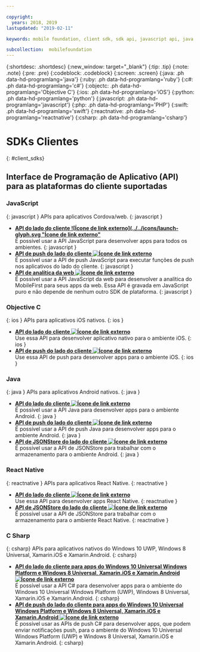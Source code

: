 ```yaml
---

copyright:
  years: 2018, 2019
lastupdated: "2019-02-11"

keywords: mobile foundation, client sdk, sdk api, javascript api, java api, react native api, objective-c api, csharp api

subcollection:  mobilefoundation
---
```


{:shortdesc: .shortdesc}
{:new_window: target="_blank"}
{:tip: .tip}
{:note: .note}
{:pre: .pre}
{:codeblock: .codeblock}
{:screen: .screen}
{:java: .ph data-hd-programlang='java'}
{:ruby: .ph data-hd-programlang='ruby'}
{:c#: .ph data-hd-programlang='c#'}
{:objectc: .ph data-hd-programlang='Objective C'}
{:ios: .ph data-hd-programlang='iOS'}
{:python: .ph data-hd-programlang='python'}
{:javascript: .ph data-hd-programlang='javascript'}
{:php: .ph data-hd-programlang='PHP'}
{:swift: .ph data-hd-programlang='swift'}
{:reactnative: .ph data-hd-programlang='reactnative'}
{:csharp: .ph data-hd-programlang='csharp'}

# SDKs Clientes
{: #client_sdks}

## Interface de Programação de Aplicativo (API) para as plataformas do cliente suportadas

### JavaScript
{: javascript }
APIs para aplicativos Cordova/web.
{: javascript }
* **[API do lado do cliente ![Ícone de link externo](../../icons/launch-glyph.svg "Ícone de link externo"](http://mobilefirstplatform.ibmcloud.com/tutorials/en/foundation/8.0/api/client-side-api/javascript/client/)**  
    É possível usar a API JavaScript para desenvolver apps para todos os ambientes.
    {: javascript }
* **[API de push do lado do cliente ![Ícone de link externo](../../icons/launch-glyph.svg "Ícone de link externo")](http://mobilefirstplatform.ibmcloud.com/api-ref/push-hybrid-cordova-js-apidoc/html/refjavascript-mfp-push-hybrid/html/index.html)**  
    É possível usar a API de push JavaScript para executar funções de push nos aplicativos do lado do cliente.
    {: javascript }
* **[API de analítica da web ![Ícone de link externo](../../icons/launch-glyph.svg "Ícone de link externo")](http://mobilefirstplatform.ibmcloud.com/api-ref/wl-web-analytics-client-js-apidoc/html/refjavascript-web-analytics-client/html/index.html)**  
    É possível usar a API JavaScript da web para desenvolver a analítica do MobileFirst para seus apps da web. Essa API é gravada em JavaScript puro e não depende de nenhum outro SDK de plataforma.
    {: javascript }

### Objective C
{: ios }
APIs para aplicativos iOS nativos.
{: ios }
* **[API do lado do cliente ![Ícone de link externo](../../icons/launch-glyph.svg "Ícone de link externo")](http://mobilefirstplatform.ibmcloud.com/api-ref/wl-ios-objc-apidoc/html/refobjc-worklight-ios/html/index.html)**   
    Use essa API para desenvolver aplicativo nativo para o ambiente iOS.
    {: ios }
* **[API de push do lado do cliente ![Ícone de link externo](../../icons/launch-glyph.svg "Ícone de link externo")](http://mobilefirstplatform.ibmcloud.com/api-ref/push-ios-n-objc-apidoc/html/refobjc-mfp-push-ios-native/html/index.html)**  
    Use essa API de push para desenvolver apps para o ambiente iOS.
    {: ios }

### Java
{: java }
APIs para aplicativos Android nativos.
{: java }
* **[API do lado do cliente ![Ícone de link externo](../../icons/launch-glyph.svg "Ícone de link externo")](http://mobilefirstplatform.ibmcloud.com/api-ref/wl-android-n-java-apidoc/html/refjava-worklight-android-native/html/index.html)**  
    É possível usar a API Java para desenvolver apps para o ambiente Android.
    {: java }
* **[API de push do lado do cliente ![Ícone de link externo](../../icons/launch-glyph.svg "Ícone de link externo")](http://mobilefirstplatform.ibmcloud.com/api-ref/push-android-n-java-apidoc/html/refjava-mfp-push-android-native/html/index.html)**  
    É possível usar a API de push Java para desenvolver apps para o ambiente Android.
    {: java }
* **[API de JSONStore do lado do cliente ![Ícone de link externo](../../icons/launch-glyph.svg "Ícone de link externo")](http://mobilefirstplatform.ibmcloud.com/api-ref/mfp-client-android-jsonstore-8/html/refjava-mfp-client-android-jsonstore/html/)**  
    É possível usar a API de JSONStore para trabalhar com o armazenamento para o ambiente Android.
    {: java }

### React Native
{: reactnative }
APIs para aplicativos React Native.
{: reactnative }

* **[API do lado do cliente ![Ícone de link externo](../../icons/launch-glyph.svg "Ícone de link externo")](http://mobilefirstplatform.ibmcloud.com/api-ref/ibm-mobile-first-reactnative/html/refreactnative-mfp-apidoc/html/index.html)**   
    Use essa API para desenvolver apps React Native.
    {: reactnative }
* **[API de JSONStore do lado do cliente ![Ícone de link externo](../../icons/launch-glyph.svg "Ícone de link externo")](http://mobilefirstplatform.ibmcloud.com/api-ref/ibm-mobile-first-reactnative-jsonstore/html/refreactnative-jsonstore-mfp-apidoc/html/index.html)**   
    É possível usar a API de JSONStore para trabalhar com o armazenamento para o ambiente React Native.
    {: reactnative }

### C Sharp
{: csharp}
APIs para aplicativos nativos do Windows 10 UWP, Windows 8 Universal, Xamarin.iOS e Xamarin.Android.
{: csharp}
* **[API do lado do cliente para apps do Windows 10 Universal Windows Platform e Windows 8 Universal, Xamarin.iOS e Xamarin.Android ![Ícone de link externo](../../icons/launch-glyph.svg "Ícone de link externo")](http://public.dhe.ibm.com/software/products/en/MobileFirstPlatform/docs/v800/mfpf_csharp_win8_native_client_api.pdf)**  
    É possível usar a API C# para desenvolver apps para o ambiente do Windows 10 Universal Windows Platform (UWP), Windows 8 Universal, Xamarin.iOS
    e Xamarin.Android.
    {: csharp}
* **[API de push do lado do cliente para apps do Windows 10 Universal Windows Platform e Windows 8 Universal, Xamarin.iOS e Xamarin.Android ![Ícone de link externo](../../icons/launch-glyph.svg "Ícone de link externo")](http://public.dhe.ibm.com/software/products/en/MobileFirstPlatform/docs/v800/mfpf_csharp_win8_native_client_push_api.pdf)**  
    É possível usar as APIs de push C# para desenvolver apps, que podem enviar notificações push, para o ambiente do Windows 10 Universal Windows Platform (UWP) e Windows 8 Universal, Xamarin.iOS e Xamarin.Android.
    {: csharp}
